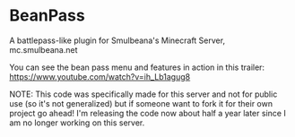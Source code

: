 # BeanPass
 A battlepass-like plugin for Smulbeana's Minecraft Server, mc.smulbeana.net

You can see the bean pass menu and features in action in this trailer: https://www.youtube.com/watch?v=ih_Lb1agug8

NOTE: This code was specifically made for this server and not for public use (so it's not generalized) but if someone want to fork it for their own project go ahead! I'm releasing the code now about half a year later since I am no longer working on this server.
